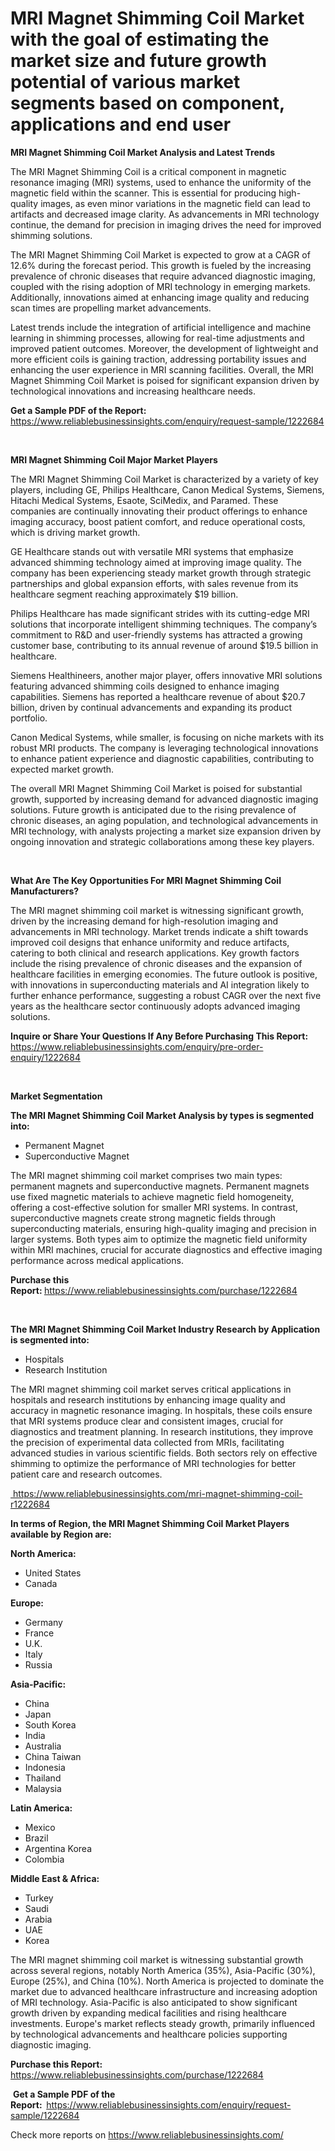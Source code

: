<p><h1>MRI Magnet Shimming Coil Market with the goal of estimating the market size and future growth potential of various market segments based on component, applications and end user</h1></p><p><strong>MRI Magnet Shimming Coil Market Analysis and Latest Trends</strong></p>
<p><p>The MRI Magnet Shimming Coil is a critical component in magnetic resonance imaging (MRI) systems, used to enhance the uniformity of the magnetic field within the scanner. This is essential for producing high-quality images, as even minor variations in the magnetic field can lead to artifacts and decreased image clarity. As advancements in MRI technology continue, the demand for precision in imaging drives the need for improved shimming solutions.</p><p>The MRI Magnet Shimming Coil Market is expected to grow at a CAGR of 12.6% during the forecast period. This growth is fueled by the increasing prevalence of chronic diseases that require advanced diagnostic imaging, coupled with the rising adoption of MRI technology in emerging markets. Additionally, innovations aimed at enhancing image quality and reducing scan times are propelling market advancements. </p><p>Latest trends include the integration of artificial intelligence and machine learning in shimming processes, allowing for real-time adjustments and improved patient outcomes. Moreover, the development of lightweight and more efficient coils is gaining traction, addressing portability issues and enhancing the user experience in MRI scanning facilities. Overall, the MRI Magnet Shimming Coil Market is poised for significant expansion driven by technological innovations and increasing healthcare needs.</p></p>
<p><strong>Get a Sample PDF of the Report:&nbsp;</strong> <a href="https://www.reliablebusinessinsights.com/enquiry/request-sample/1222684?utm_campaign=3008&utm_medium=2&utm_source=Github&utm_content=ia&utm_term=03032025&utm_id=mri-magnet-shimming-coil">https://www.reliablebusinessinsights.com/enquiry/request-sample/1222684</a></p>
<p>&nbsp;</p>
<p><strong>MRI Magnet Shimming Coil Major Market Players</strong></p>
<p><p>The MRI Magnet Shimming Coil Market is characterized by a variety of key players, including GE, Philips Healthcare, Canon Medical Systems, Siemens, Hitachi Medical Systems, Esaote, SciMedix, and Paramed. These companies are continually innovating their product offerings to enhance imaging accuracy, boost patient comfort, and reduce operational costs, which is driving market growth.</p><p>GE Healthcare stands out with versatile MRI systems that emphasize advanced shimming technology aimed at improving image quality. The company has been experiencing steady market growth through strategic partnerships and global expansion efforts, with sales revenue from its healthcare segment reaching approximately $19 billion.</p><p>Philips Healthcare has made significant strides with its cutting-edge MRI solutions that incorporate intelligent shimming techniques. The company’s commitment to R&D and user-friendly systems has attracted a growing customer base, contributing to its annual revenue of around $19.5 billion in healthcare.</p><p>Siemens Healthineers, another major player, offers innovative MRI solutions featuring advanced shimming coils designed to enhance imaging capabilities. Siemens has reported a healthcare revenue of about $20.7 billion, driven by continual advancements and expanding its product portfolio.</p><p>Canon Medical Systems, while smaller, is focusing on niche markets with its robust MRI products. The company is leveraging technological innovations to enhance patient experience and diagnostic capabilities, contributing to expected market growth.</p><p>The overall MRI Magnet Shimming Coil Market is poised for substantial growth, supported by increasing demand for advanced diagnostic imaging solutions. Future growth is anticipated due to the rising prevalence of chronic diseases, an aging population, and technological advancements in MRI technology, with analysts projecting a market size expansion driven by ongoing innovation and strategic collaborations among these key players.</p></p>
<p>&nbsp;</p>
<p><strong>What Are The Key Opportunities For MRI Magnet Shimming Coil Manufacturers?</strong></p>
<p><p>The MRI magnet shimming coil market is witnessing significant growth, driven by the increasing demand for high-resolution imaging and advancements in MRI technology. Market trends indicate a shift towards improved coil designs that enhance uniformity and reduce artifacts, catering to both clinical and research applications. Key growth factors include the rising prevalence of chronic diseases and the expansion of healthcare facilities in emerging economies. The future outlook is positive, with innovations in superconducting materials and AI integration likely to further enhance performance, suggesting a robust CAGR over the next five years as the healthcare sector continuously adopts advanced imaging solutions.</p></p>
<p><strong>Inquire or Share Your Questions If Any Before Purchasing This Report:</strong> <a href="https://www.reliablebusinessinsights.com/enquiry/pre-order-enquiry/1222684?utm_campaign=3008&utm_medium=2&utm_source=Github&utm_content=ia&utm_term=03032025&utm_id=mri-magnet-shimming-coil">https://www.reliablebusinessinsights.com/enquiry/pre-order-enquiry/1222684</a></p>
<p>&nbsp;</p>
<p><strong>Market Segmentation</strong></p>
<p><strong>The MRI Magnet Shimming Coil Market Analysis by types is segmented into:</strong></p>
<p><ul><li>Permanent Magnet</li><li>Superconductive Magnet</li></ul></p>
<p><p>The MRI magnet shimming coil market comprises two main types: permanent magnets and superconductive magnets. Permanent magnets use fixed magnetic materials to achieve magnetic field homogeneity, offering a cost-effective solution for smaller MRI systems. In contrast, superconductive magnets create strong magnetic fields through superconducting materials, ensuring high-quality imaging and precision in larger systems. Both types aim to optimize the magnetic field uniformity within MRI machines, crucial for accurate diagnostics and effective imaging performance across medical applications.</p></p>
<p><strong>Purchase this Report:&nbsp;</strong><a href="https://www.reliablebusinessinsights.com/purchase/1222684?utm_campaign=3008&utm_medium=2&utm_source=Github&utm_content=ia&utm_term=03032025&utm_id=mri-magnet-shimming-coil">https://www.reliablebusinessinsights.com/purchase/1222684</a></p>
<p>&nbsp;</p>
<p><strong>The MRI Magnet Shimming Coil Market Industry Research by Application is segmented into:</strong></p>
<p><ul><li>Hospitals</li><li>Research Institution</li></ul></p>
<p><p>The MRI magnet shimming coil market serves critical applications in hospitals and research institutions by enhancing image quality and accuracy in magnetic resonance imaging. In hospitals, these coils ensure that MRI systems produce clear and consistent images, crucial for diagnostics and treatment planning. In research institutions, they improve the precision of experimental data collected from MRIs, facilitating advanced studies in various scientific fields. Both sectors rely on effective shimming to optimize the performance of MRI technologies for better patient care and research outcomes.</p></p>
<p><a href="https://www.reliablebusinessinsights.com/mri-magnet-shimming-coil-r1222684?utm_campaign=3008&utm_medium=2&utm_source=Github&utm_content=ia&utm_term=03032025&utm_id=mri-magnet-shimming-coil">&nbsp;https://www.reliablebusinessinsights.com/mri-magnet-shimming-coil-r1222684</a></p>
<p><strong>In terms of Region, the MRI Magnet Shimming Coil Market Players available by Region are:</strong></p>
<p>
    <p> <strong> North America: </strong>
        <ul>
            <li>United States</li>
            <li>Canada</li>
        </ul>
        </p> 
    <p> <strong> Europe: </strong>
        <ul>
            <li>Germany</li>
            <li>France</li>
            <li>U.K.</li>
            <li>Italy</li>
            <li>Russia</li>
        </ul>
        </p> 
    <p> <strong> Asia-Pacific: </strong>
        <ul>
            <li>China</li>
            <li>Japan</li>
            <li>South Korea</li>
            <li>India</li>
            <li>Australia</li>
            <li>China Taiwan</li>
            <li>Indonesia</li>
            <li>Thailand</li>
            <li>Malaysia</li>
        </ul>
        </p> 
    <p> <strong> Latin America: </strong>
        <ul>
            <li>Mexico</li>
            <li>Brazil</li>
            <li>Argentina Korea</li>
            <li>Colombia</li>
        </ul>
        </p> 
    <p> <strong> Middle East & Africa: </strong>
        <ul>
            <li>Turkey</li>
            <li>Saudi</li>
            <li>Arabia</li>
            <li>UAE</li>
            <li>Korea</li>
        </ul>
    </p>
    </p>
<p><p>The MRI magnet shimming coil market is witnessing substantial growth across several regions, notably North America (35%), Asia-Pacific (30%), Europe (25%), and China (10%). North America is projected to dominate the market due to advanced healthcare infrastructure and increasing adoption of MRI technology. Asia-Pacific is also anticipated to show significant growth driven by expanding medical facilities and rising healthcare investments. Europe's market reflects steady growth, primarily influenced by technological advancements and healthcare policies supporting diagnostic imaging.</p></p>
<p><strong>Purchase this Report: </strong><a href="https://www.reliablebusinessinsights.com/purchase/1222684?utm_campaign=3008&utm_medium=2&utm_source=Github&utm_content=ia&utm_term=03032025&utm_id=mri-magnet-shimming-coil">https://www.reliablebusinessinsights.com/purchase/1222684</a></p>
<p>&nbsp;<strong>Get a Sample PDF of the Report:&nbsp;&nbsp;</strong><a href="https://www.reliablebusinessinsights.com/enquiry/request-sample/1222684?utm_campaign=3008&utm_medium=2&utm_source=Github&utm_content=ia&utm_term=03032025&utm_id=mri-magnet-shimming-coil">https://www.reliablebusinessinsights.com/enquiry/request-sample/1222684</a></p>
<p><strong></strong></p>
<p>Check more reports on <a href="https://www.reliablebusinessinsights.com/?utm_campaign=3008&utm_medium=2&utm_source=Github&utm_content=ia&utm_term=03032025&utm_id=mri-magnet-shimming-coil">https://www.reliablebusinessinsights.com/</a></p>